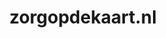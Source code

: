 ---
layout: post
title: "zorgopdekaart.nl"
internal_url: "/dutchgov/zorgopdekaart.nl.html"
subdomains_count: 2
all_subdomains_count: 3
urls_count: 2
ssl_rank: 0
http_rank: 72
url_link: /data/zorgopdekaart.nl/urls.txt
all_subdomains_link: /data/zorgopdekaart.nl/all_subdomains.txt
subdomains_link: /data/zorgopdekaart.nl/subdomains.txt
categories: dutchgov
---
